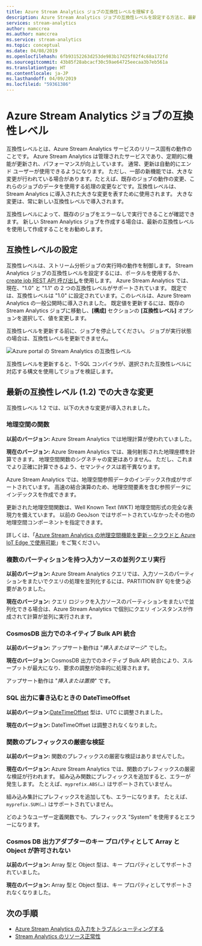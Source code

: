 ```yaml
---
title: Azure Stream Analytics ジョブの互換性レベルを理解する
description: Azure Stream Analytics ジョブの互換性レベルを設定する方法と、最新の互換性レベルでの大きな変更について説明します
services: stream-analytics
author: mamccrea
ms.author: mamccrea
ms.service: stream-analytics
ms.topic: conceptual
ms.date: 04/08/2019
ms.openlocfilehash: 6fb93152263d253de983b17d25f02f4c68a172fd
ms.sourcegitcommit: 43b85f28abcacf30c59ae64725eecaa3b7eb561a
ms.translationtype: HT
ms.contentlocale: ja-JP
ms.lasthandoff: 04/09/2019
ms.locfileid: "59361386"
---
```

# <a name="compatibility-level-for-azure-stream-analytics-jobs"></a>Azure Stream Analytics ジョブの互換性レベル
 
互換性レベルとは、Azure Stream Analytics サービスのリリース固有の動作のことです。 Azure Stream Analytics は管理されたサービスであり、定期的に機能が更新され、パフォーマンスが向上しています。 通常、更新は自動的にエンド ユーザーが使用できるようになります。 ただし、一部の新機能では、大きな変更が行われている場合があります。たとえば、既存のジョブの動作の変更、これらのジョブのデータを使用する処理の変更などです。互換性レベルは、Stream Analytics に導入された大きな変更を表すために使用されます。 大きな変更は、常に新しい互換性レベルで導入されます。 

互換性レベルによって、既存のジョブをエラーなしで実行できることが確認できます。 新しい Stream Analytics ジョブを作成する場合は、最新の互換性レベルを使用して作成することをお勧めします。 
 
## <a name="set-a-compatibility-level"></a>互換性レベルの設定 

互換性レベルは、ストリーム分析ジョブの実行時の動作を制御します。 Stream Analytics ジョブの互換性レベルを設定するには、ポータルを使用するか、[create job REST API 呼び出し](https://docs.microsoft.com/rest/api/streamanalytics/stream-analytics-job)を使用します。 Azure Stream Analytics では、現在、"1.0" と "1.1" の 2 つの互換性レベルがサポートされています。 既定では、互換性レベルは "1.0" に設定されています。このレベルは、Azure Stream Analytics の一般公開時に導入されました。 既定値を更新するには、既存の Stream Analytics ジョブに移動し、**[構成]** セクションの **[互換性レベル]** オプションを選択して、値を変更します。 

互換性レベルを更新する前に、ジョブを停止してください。 ジョブが実行状態の場合は、互換性レベルを更新できません。 

![Azure portal の Stream Analytics の互換性レベル](media/stream-analytics-compatibility-level/stream-analytics-compatibility.png)

 
互換性レベルを更新すると、T-SQL コンパイラが、選択された互換性レベルに対応する構文を使用してジョブを検証します。 

## <a name="major-changes-in-the-latest-compatibility-level-12"></a>最新の互換性レベル (1.2) での大きな変更

互換性レベル 1.2 では、以下の大きな変更が導入されました。

### <a name="geospatial-functions"></a>地理空間の関数 

**以前のバージョン:** Azure Stream Analytics では地理計算が使われていました。

**現在のバージョン:** Azure Stream Analytics では、幾何射影された地理座標を計算できます。 地理空間関数のシグネチャの変更はありません。 ただし、これまでより正確に計算できるよう、セマンティクスは若干異なります。

Azure Stream Analytics では、地理空間参照データのインデックス作成がサポートされています。 高速の結合演算のため、地理空間要素を含む参照データにインデックスを作成できます。

更新された地理空間関数は、Well Known Text (WKT) 地理空間形式の完全な表現力を備えています。 以前の GeoJson ではサポートされていなかったその他の地理空間コンポーネントを指定できます。

詳しくは、「[Azure Stream Analytics の地理空間機能を更新 – クラウドと Azure IoT Edge で使用可能](https://azure.microsoft.com/blog/updates-to-geospatial-functions-in-azure-stream-analytics-cloud-and-iot-edge/)」をご覧ください。

### <a name="parallel-query-execution-for-input-sources-with-multiple-partitions"></a>複数のパーティションを持つ入力ソースの並列クエリ実行 

**以前のバージョン:** Azure Stream Analytics クエリでは、入力ソースのパーティションをまたいでクエリの処理を並列化するには、PARTITION BY 句を使う必要がありました。

**現在のバージョン:** クエリ ロジックを入力ソースのパーティションをまたいで並列化できる場合は、Azure Stream Analytics で個別にクエリ インスタンスが作成されて計算が並列に実行されます。

### <a name="native-bulk-api-integration-with-cosmosdb-output"></a>CosmosDB 出力でのネイティブ Bulk API 統合

**以前のバージョン:** アップサート動作は "*挿入またはマージ*" でした。

**現在のバージョン:** CosmosDB 出力でのネイティブ Bulk API 統合により、スループットが最大になり、要求の調整が効率的に処理されます。

アップサート動作は "*挿入または置換*" です。

### <a name="datetimeoffset-when-writing-to-sql-output"></a>SQL 出力に書き込むときの DateTimeOffset

**以前のバージョン:**[DateTimeOffset](https://docs.microsoft.com/sql/t-sql/data-types/datetimeoffset-transact-sql?view=sql-server-2017) 型は、UTC に調整されました。

**現在のバージョン:** DateTimeOffset は調整されなくなりました。

### <a name="strict-validation-of-prefix-of-functions"></a>関数のプレフィックスの厳密な検証

**以前のバージョン:** 関数のプレフィックスの厳密な検証はありませんでした。

**現在のバージョン:** Azure Stream Analytics では、関数のプレフィックスの厳密な検証が行われます。 組み込み関数にプレフィックスを追加すると、エラーが発生します。 たとえば、`myprefix.ABS(…)` はサポートされていません。

組み込み集計にプレフィックスを追加しても、エラーになります。 たとえば、`myprefix.SUM(…)` はサポートされていません。

どのようなユーザー定義関数でも、プレフィックス "System" を使用するとエラーになります。

### <a name="disallow-array-and-object-as-key-properties-in-cosmos-db-output-adapter"></a>Cosmos DB 出力アダプターのキー プロパティとして Array と Object が許可されない

**以前のバージョン:** Array 型と Object 型は、キー プロパティとしてサポートされていました。

**現在のバージョン:** Array 型と Object 型は、キー プロパティとしてサポートされなくなりました。


## <a name="next-steps"></a>次の手順
* [Azure Stream Analytics の入力をトラブルシューティングする](stream-analytics-troubleshoot-input.md)
* [Stream Analytics のリソース正常性](stream-analytics-resource-health.md)
